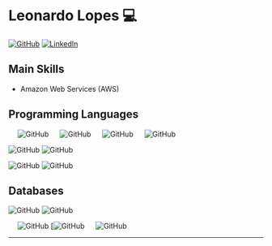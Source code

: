 # Leonardo Lopes 💻

[![GitHub](https://img.shields.io/badge/GitHub-181717?style=for-the-badge&logo=github&logoColor=FFFFFF)](https://github.com/lpees/)
[![LinkedIn](https://img.shields.io/badge/LinkedIn-0077B5?style=for-the-badge&logo=linkedin&logoColor=FFFFFF)](https://www.linkedin.com/in/leonardo-lopes-nascimento/)



## Main Skills

- Amazon Web Services (AWS)

## Programming Languages

&emsp; ![GitHub](https://img.shields.io/badge/Java-007396?style=flat&logo=java&logoColor=FFFFFF)
&emsp; ![GitHub](https://img.shields.io/badge/Kotlin-7F52FF?style=flat&logo=kotlin&logoColor=FFFFFF)
&emsp; ![GitHub](https://img.shields.io/badge/Node.js-339933?style=flat&logo=nodedotjs&logoColor=FFFFFF)
&emsp; ![GitHub](https://img.shields.io/badge/JavaScript-F7DF1E?style=flat&logo=javascript&logoColor=000000)

![GitHub](https://img.shields.io/badge/React-61DAFB?style=flat&logo=react&logoColor=000000)
![GitHub](https://img.shields.io/badge/Angular-DD0031?style=flat&logo=angular&logoColor=FFFFFF)


![GitHub](https://img.shields.io/badge/HTML5-E34F26?style=flat&logo=html5&logoColor=FFFFFF)
![GitHub](https://img.shields.io/badge/CSS3-1572B6?style=flat&logo=css3&logoColor=FFFFFF)


## Databases

![GitHub](https://img.shields.io/badge/PostgreSQL-4169E1?style=flat&logo=postgresql&logoColor=FFFFFF)
![GitHub](https://img.shields.io/badge/MySQL-4479A1?style=flat&logo=mysql&logoColor=FFFFFF)

&emsp; ![GitHub](https://img.shields.io/badge/Amazon_DynamoDB-4053D6?style=flat&logo=amazondynamodb&logoColor=FFFFFF)
[![GitHub](https://img.shields.io/badge/MongoDB-47A248?style=flat&logo=mongodb&logoColor=FFFFFF)
&emsp; ![GitHub](https://img.shields.io/badge/GraphQL-E10098?style=flat&logo=graphql&logoColor=FFFFFF)

---


